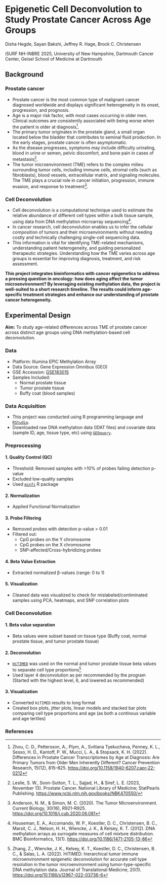 # Epigenetic Cell Deconvolution to Study Prostate Cancer Across Age Groups
Disha Hegde, Sayan Bakshi, Jeffrey R. Hage, Brock C. Christensen

iSURF NH-INBRE 2025, University of New Hampshire, Dartmouth Cancer Center, Geisel School of Medicine at Dartmouth

## Background
### Prostate cancer
  * Prostate cancer is the most common type of malignant cancer diagnosed worldwide and displays significant heterogeneity in its onset, progression, and prognosis.
  * Age is a major risk factor, with most cases occurring in older men. Clinical outcomes are consistently associated with being worse when the patient is older at diagnosis[^1].
  * The primary tumor originates in the prostate gland, a small organ located below the bladder that contributes to seminal fluid production. In the early stages, prostate cancer is often asymptomatic.
  * As the disease progresses, symptoms may include difficulty urinating, blood in urine or semen, pelvic discomfort, and bone pain in cases of metastasis[^2].
  * The tumor microenvironment (TME) refers to the complex milieu surrounding tumor cells, including immune cells, stromal cells (such as fibroblasts), blood vessels, extracellular matrix, and signaling molecules. The TME plays a crucial role in cancer initiation, progression, immune evasion, and response to treatment[^3]. 

### Cell Deconvolution
  * Cell deconvolution is a computational technique used to estimate the relative abundance of different cell types within a bulk tissue sample, using data from DNA methylation microarray sequencing[^4].
  * In cancer research, cell deconvolution enables us to infer the cellular composition of tumors and their microenvironments without needing costly and technically challenging single-cell sequencing data.
  * This information is vital for identifying TME-related mechanisms, understanding patient heterogeneity, and guiding personalized therapeutic strategies. Understanding how the TME varies across age groups is essential for improving diagnosis, treatment, and risk assessment.

**This project integrates bioinformatics with cancer epigenetics to address a pressing question in oncology: how does aging affect the tumor microenvironment? By leveraging existing methylation data, the project is well-suited to a short research timeline. The results could inform age-specific treatment strategies and enhance our understanding of prostate cancer heterogeneity.**

## Experimental Design 
**Aim:** To study age-related differences across TME of prostate cancer across distinct age groups using DNA methylation-based cell deconvolution. 

### Data
  * Platform: Illumina EPIC Methylation Array
  * Data Source: Gene Expression Omnibus (GEO)
  * GSE Accession: [GSE183015](https://www.ncbi.nlm.nih.gov/geo/query/acc.cgi?acc=GSE183015)
  * Samples Included:
    - Normal prostate tissue
    - Tumor prostate tissue
    - Buffy coat (blood samples)

 ### Data Acquisition
  * This project was conducted using R programming language and [`RStudio`](https://rstudio-education.github.io/hopr/starting.html).
  * Downloaded raw DNA methylation data (IDAT files) and covariate data (sample ID, age, tissue type, etc) using [`GEOquery`](https://bioconductor.org/packages/release/bioc/html/GEOquery.html).

### Preprocessing 
#### 1. Quality Control (QC) 
 * Threshold: Removed samples with >10% of probes failing detection p-value
 * Excluded low-quality samples
 * Used [`minfi`](https://bioconductor.org/packages/3.20/bioc/vignettes/minfi/inst/doc/minfi.html) R package

#### 2. Normalization
 * Applied Functional Normalization 

#### 3. Probe Filtering
 * Removed probes with detection p-value > 0.01
 * Filtered out:
   - CpG probes on the Y chromosome
   - CpG probes on the X chromosome
   - SNP-affected/Cross-hybridizing probes

#### 4. Beta Value Extraction
 * Extracted normalized β-values (range: 0 to 1)

#### 5. Visualization
 * Cleaned data was visualized to check for mislabeled/contiminated samples using PCA, heatmaps, and SNP correlation plots

### Cell Deconvolution
#### 1. Beta value separation
 * Beta values were subset based on tissue type (Buffy coat, normal prostate tissue, and tumor prostate tissue)

#### 2. Deconvolution
 * [`HiTIMED`](https://github.com/SalasLab/HiTIMED) was used on the normal and tumor prostate tissue beta values to separate cell type proportions[^5]
 * Used layer 4 deconvolution as per recommended by the program (Started with the highest level, 6, and lowered as recommended)

#### 3. Visualization
 * Converted `HiTIMED` results to long format
 * Created box plots, jitter plots, linear models and stacked bar plots comparing cell type proportions and age (as both a continous variable and age tertiles)

### References
[^1]: Zhou, C. D., Pettersson, A., Plym, A., Svitlana Tyekucheva, Penney, K. L., Sesso, H. D., Kantoff, P. W., Mucci, L. A., & Stopsack, K. H. (2022). Differences in Prostate Cancer Transcriptomes by Age at Diagnosis: Are Primary Tumors from Older Men Inherently Different? Cancer Prevention Research, 15(12), 815–825. https://doi.org/10.1158/1940-6207.capr-22-0212

[^2]: Leslie, S. W., Soon-Sutton, T. L., Sajjad, H., & Siref, L. E. (2023, November 13). Prostate Cancer. National Library of Medicine; StatPearls Publishing. https://www.ncbi.nlm.nih.gov/books/NBK470550/

[^3]: Anderson, N. M., & Simon, M. C. (2020). The Tumor Microenvironment. Current Biology, 30(16), R921–R925. https://doi.org/10.1016/j.cub.2020.06.081

[^4]: Houseman, E. A., Accomando, W. P., Koestler, D. C., Christensen, B. C., Marsit, C. J., Nelson, H. H., Wiencke, J. K., & Kelsey, K. T. (2012). DNA methylation arrays as surrogate measures of cell mixture distribution. BMC Bioinformatics, 13(1). https://doi.org/10.1186/1471-2105-13-86

[^5]: Zhang, Z., Wiencke, J. K., Kelsey, K. T., Koestler, D. C., Christensen, B. C., & Salas, L. A. (2022). HiTIMED: hierarchical tumor immune microenvironment epigenetic deconvolution for accurate cell type resolution in the tumor microenvironment using tumor-type-specific DNA methylation data. Journal of Translational Medicine, 20(1). https://doi.org/10.1186/s12967-022-03736-6

